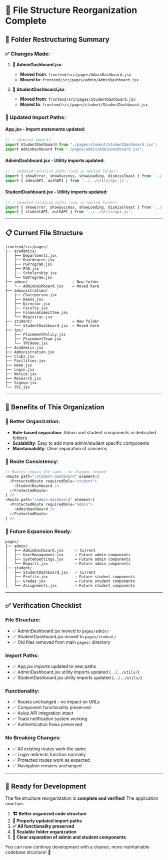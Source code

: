 # 📁 **File Structure Reorganization Complete**

## **🎯 Folder Restructuring Summary**

### **✅ Changes Made:**

1. **📂 AdminDashboard.jsx**:
   - **Moved from**: `frontend/src/pages/AdminDashboard.jsx`
   - **Moved to**: `frontend/src/pages/admin/AdminDashboard.jsx`

2. **📂 StudentDashboard.jsx**:
   - **Moved from**: `frontend/src/pages/StudentDashboard.jsx`
   - **Moved to**: `frontend/src/pages/student/StudentDashboard.jsx`

### **🔧 Updated Import Paths:**

#### **App.jsx** - Import statements updated:
```javascript
// ✅ Updated imports
import StudentDashboard from "./pages/student/StudentDashboard.jsx";
import AdminDashboard from "./pages/admin/AdminDashboard.jsx";
```

#### **AdminDashboard.jsx** - Utility imports updated:
```javascript
// ✅ Updated relative paths (now in nested folder)
import { showError, showSuccess, showLoading, dismissToast } from '../../utils/toast.js';
import { adminAPI, authAPI } from '../../utils/api.js';
```

#### **StudentDashboard.jsx** - Utility imports updated:
```javascript
// ✅ Updated relative paths (now in nested folder)
import { showError, showSuccess, showLoading, dismissToast } from '../../utils/toast.js';
import { studentAPI, authAPI } from '../../utils/api.js';
```

---

## **📋 Current File Structure**

```
frontend/src/pages/
├── academics/
│   ├── Departments.jsx
│   ├── Dualdegree.jsx
│   ├── PGProgram.jsx
│   ├── PhD.jsx
│   ├── Scholarship.jsx
│   └── UGProgram.jsx
├── admin/                    ← New folder
│   └── AdminDashboard.jsx    ← Moved here
├── administration/
│   ├── Chairperson.jsx
│   ├── Deans.jsx
│   ├── Director.jsx
│   ├── Faculty.jsx
│   ├── FinanceCommittee.jsx
│   └── Registrar.jsx
├── student/                  ← New folder
│   └── StudentDashboard.jsx  ← Moved here
├── tpc/
│   ├── PlacementPolicy.jsx
│   ├── PlacementTeam.jsx
│   └── TPCHome.jsx
├── Academics.jsx
├── Administration.jsx
├── Clubs.jsx
├── Facilities.jsx
├── Home.jsx
├── Login.jsx
├── Notice.jsx
├── Research.jsx
├── Signup.jsx
└── TPC.jsx
```

---

## **🎯 Benefits of This Organization**

### **📂 Better Organization:**
- **Role-based separation**: Admin and student components in dedicated folders
- **Scalability**: Easy to add more admin/student specific components
- **Maintainability**: Clear separation of concerns

### **🔄 Route Consistency:**
```javascript
// Routes remain the same - no changes needed
<Route path="/student-dashboard" element={
  <ProtectedRoute requiredRole="student">
    <StudentDashboard />
  </ProtectedRoute>
} />
<Route path="/admin-dashboard" element={
  <ProtectedRoute requiredRole="admin">
    <AdminDashboard />
  </ProtectedRoute>
} />
```

### **📁 Future Expansion Ready:**
```
pages/
├── admin/
│   ├── AdminDashboard.jsx     ✅ Current
│   ├── UserManagement.jsx     → Future admin components
│   ├── SystemSettings.jsx     → Future admin components
│   └── Reports.jsx            → Future admin components
├── student/
│   ├── StudentDashboard.jsx   ✅ Current
│   ├── Profile.jsx            → Future student components
│   ├── Grades.jsx             → Future student components
│   └── Assignments.jsx        → Future student components
```

---

## **✅ Verification Checklist**

### **File Structure:**
- ✅ AdminDashboard.jsx moved to `pages/admin/`
- ✅ StudentDashboard.jsx moved to `pages/student/`
- ✅ Old files removed from main `pages/` directory

### **Import Paths:**
- ✅ App.jsx imports updated to new paths
- ✅ AdminDashboard.jsx utility imports updated (`../../utils/`)
- ✅ StudentDashboard.jsx utility imports updated (`../../utils/`)

### **Functionality:**
- ✅ Routes unchanged - no impact on URLs
- ✅ Component functionality preserved
- ✅ Axios API integration intact
- ✅ Toast notification system working
- ✅ Authentication flows preserved

### **No Breaking Changes:**
- ✅ All existing routes work the same
- ✅ Login redirects function normally
- ✅ Protected routes work as expected
- ✅ Navigation remains unchanged

---

## **🚀 Ready for Development**

The file structure reorganization is **complete and verified**! The application now has:

1. **🏗️ Better organized code structure**
2. **🔧 Properly updated import paths**
3. **✅ All functionality preserved**
4. **📂 Scalable folder organization**
5. **🎯 Clear separation of admin and student components**

You can now continue development with a cleaner, more maintainable codebase structure! 🎉
